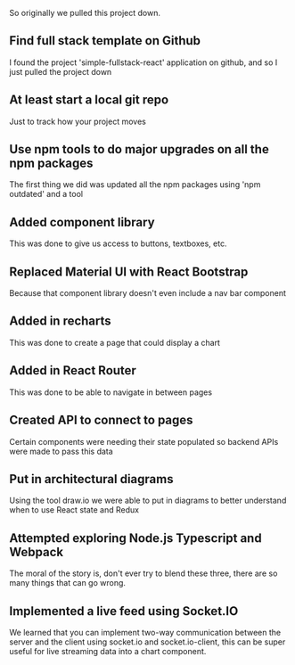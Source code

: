 So originally we pulled this project down.

## Find full stack template on Github
I found the project 'simple-fullstack-react' application on github, and so I just pulled the project down

## At least start a local git repo
Just to track how your project moves

## Use npm tools to do major upgrades on all the npm packages
The first thing we did was updated all the npm packages
using 'npm outdated' and a tool

## Added component library
This was done to give us access to buttons, textboxes, etc.

## Replaced Material UI with React Bootstrap
Because that component library doesn't even include a nav bar component

## Added in recharts
This was done to create a page that could display a chart

## Added in React Router
This was done to be able to navigate in between pages

## Created API to connect to pages
Certain components were needing their state populated so backend APIs were made to pass this data

## Put in architectural diagrams 
Using the tool draw.io we were able to put in diagrams to better understand when to use React state and Redux

## Attempted exploring Node.js Typescript and Webpack
The moral of the story is, don't ever try to blend these three, there are so many things that can go wrong.

## Implemented a live feed using Socket.IO
We learned that you can implement two-way communication between the server and the client using socket.io and socket.io-client, this can be super useful for live streaming data into a chart component.